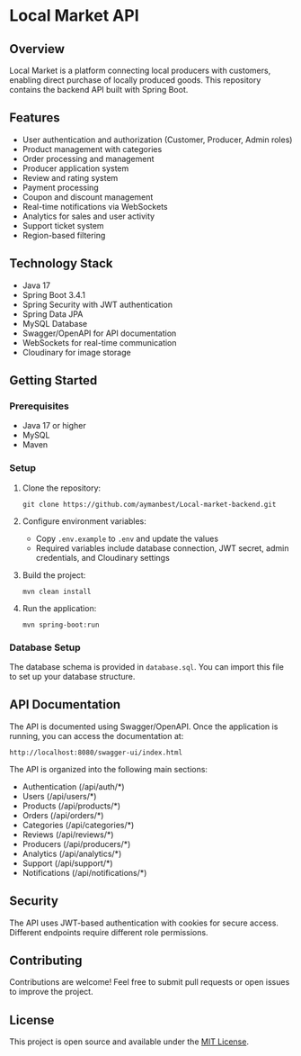 # Local Market API

## Overview
Local Market is a platform connecting local producers with customers, enabling direct purchase of locally produced goods. This repository contains the backend API built with Spring Boot.

## Features
- User authentication and authorization (Customer, Producer, Admin roles)
- Product management with categories
- Order processing and management
- Producer application system
- Review and rating system
- Payment processing
- Coupon and discount management
- Real-time notifications via WebSockets
- Analytics for sales and user activity
- Support ticket system
- Region-based filtering

## Technology Stack
- Java 17
- Spring Boot 3.4.1
- Spring Security with JWT authentication
- Spring Data JPA
- MySQL Database
- Swagger/OpenAPI for API documentation
- WebSockets for real-time communication
- Cloudinary for image storage

## Getting Started

### Prerequisites
- Java 17 or higher
- MySQL
- Maven

### Setup
1. Clone the repository:
   ```
   git clone https://github.com/aymanbest/Local-market-backend.git
   ```

2. Configure environment variables:
   - Copy `.env.example` to `.env` and update the values
   - Required variables include database connection, JWT secret, admin credentials, and Cloudinary settings

3. Build the project:
   ```
   mvn clean install
   ```

4. Run the application:
   ```
   mvn spring-boot:run
   ```

### Database Setup
The database schema is provided in `database.sql`. You can import this file to set up your database structure.

## API Documentation
The API is documented using Swagger/OpenAPI. Once the application is running, you can access the documentation at:

```
http://localhost:8080/swagger-ui/index.html
```

The API is organized into the following main sections:
- Authentication (/api/auth/*)
- Users (/api/users/*)
- Products (/api/products/*)
- Orders (/api/orders/*)
- Categories (/api/categories/*)
- Reviews (/api/reviews/*)
- Producers (/api/producers/*)
- Analytics (/api/analytics/*)
- Support (/api/support/*)
- Notifications (/api/notifications/*)

## Security
The API uses JWT-based authentication with cookies for secure access. Different endpoints require different role permissions.

## Contributing
Contributions are welcome! Feel free to submit pull requests or open issues to improve the project.

## License
This project is open source and available under the [MIT License](https://opensource.org/licenses/MIT).

